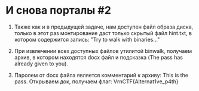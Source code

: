 # И снова порталы #2

1. Также как и в предыдущей задаче, нам доступен файл образа диска, только в этот раз монтирование даст только скрытый файл hint.txt, в котором содержится запись: "Try to walk with binaries..."

2. При извлечении всех доступных файлов утилитой binwalk, получаем архив, в котором находятся docx файл и подсказка (The pass has already given to you).

3. Паролем от docx файла является комментарий к архиву: This is the pass. Открываем док, получаем флаг: VrnCTF{Alternat1ve_p4th} 
